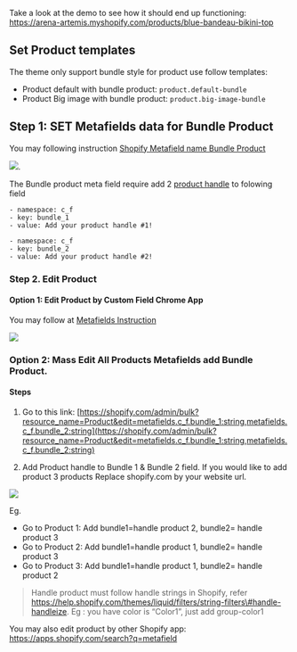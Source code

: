 Take a look at the demo to see how it should end up functioning: 
https://arena-artemis.myshopify.com/products/blue-bandeau-bikini-top

## Set Product templates

The theme only support bundle style for product use follow templates:
* Product default with bundle product: `product.default-bundle`
* Product Big image with bundle product: `product.big-image-bundle`


## Step 1: SET Metafields data for Bundle Product

You may following instruction [Shopify Metafield name Bundle Product ](/shopify-metafield.md)

![](https://media.giphy.com/media/xT9IgsIcmG9yPuYXXG/giphy.gif).

The Bundle product meta field require add  2 [product handle](https://help.shopify.com/en/themes/liquid/basics/handle) to folowing field

```
- namespace: c_f
- key: bundle_1
- value: Add your product handle #1!

- namespace: c_f
- key: bundle_2
- value: Add your product handle #2!

```
### Step 2. Edit Product

#### Option 1: Edit Product by Custom Field Chrome App

You may follow at [Metafields Instruction](/shopify-metafield.md)

![](/assets/thelook-bundle.png)

### Option 2: Mass Edit All Products Metafields add Bundle Product.

#### Steps
1. Go to this link: [https://shopify.com/admin/bulk?resource_name=Product&edit=metafields.c_f.bundle_1:string,metafields.c_f.bundle_2:string](https://shopify.com/admin/bulk?resource_name=Product&edit=metafields.c_f.bundle_1:string,metafields.c_f.bundle_2:string)

2. Add Product handle to Bundle 1 & Bundle 2 field. If you would like to add product 3 products
Replace shopify.com by your website url.

![](/assets/bundle-image-mass.png)

Eg.
 * Go to Product 1: Add bundle1=handle product 2, bundle2= handle product 3
 * Go to Product 2: Add bundle1=handle product 1, bundle2= handle product 3
 * Go to Product 3: Add bundle1=handle product 1, bundle2= handle product 2

> Handle product must follow handle strings in Shopify, refer https://help.shopify.com/themes/liquid/filters/string-filters\#handle-handleize. Eg : you have color is “Color1”, just add group-color1


You may also edit product by other Shopify app: https://apps.shopify.com/search?q=metafield

